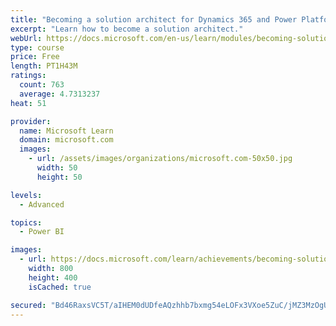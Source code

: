 ```yaml
---
title: "Becoming a solution architect for Dynamics 365 and Power Platform"
excerpt: "Learn how to become a solution architect."
webUrl: https://docs.microsoft.com/en-us/learn/modules/becoming-solution-architect/
type: course
price: Free
length: PT1H43M
ratings:
  count: 763
  average: 4.7313237
heat: 51

provider:
  name: Microsoft Learn
  domain: microsoft.com
  images:
    - url: /assets/images/organizations/microsoft.com-50x50.jpg
      width: 50
      height: 50

levels:
  - Advanced

topics:
  - Power BI

images:
  - url: https://docs.microsoft.com/learn/achievements/becoming-solution-architect-social.png
    width: 800
    height: 400
    isCached: true

secured: "Bd46RaxsVC5T/aIHEM0dUDfeAQzhhb7bxmg54eLOFx3VXoe5ZuC/jMZ3MzOgUefORMaGKwnP3bqkLgslwGAIIWUzE1ErQBEd42vbMxVPZkaE+fhxHQCJqpNFbCKZBfDcQVzqlIDTB42hETmSWdoXhEs6zlPoBUoHIpT9xZpTbPJ7xFSe3vIdxP6SsMyvZ1NTgM4Vaq3eMoHNyRUYT/63E243e5U2SMgqyIY3EPikwCeccRmfa5TwR7kA5uwUOY/yAAHmlLXJQ/vDPvFupXNCVklrgcYEqspmCvEfhAK5FaqnJ8Y1iha7g3B3Pk76RTvaU+HUM6qDCp1KELs5hfbTTFMTIZ62FRdKIAwog0q6lZkIlOUgkmSa49tYOR/JFxKI38yVRPMlPMm9BovbpJgYifBQWvBeFNUoesDapecd6aQ=;CRvA3r+aRxMuAKlJ8m/4PA=="
---
```


